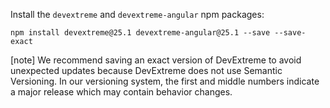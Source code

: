 Install the `devextreme` and `devextreme-angular` npm packages:

    npm install devextreme@25.1 devextreme-angular@25.1 --save --save-exact

[note] We recommend saving an exact version of DevExtreme to avoid unexpected updates because DevExtreme does not use Semantic Versioning. In our versioning system, the first and middle numbers indicate a major release which may contain behavior changes.
